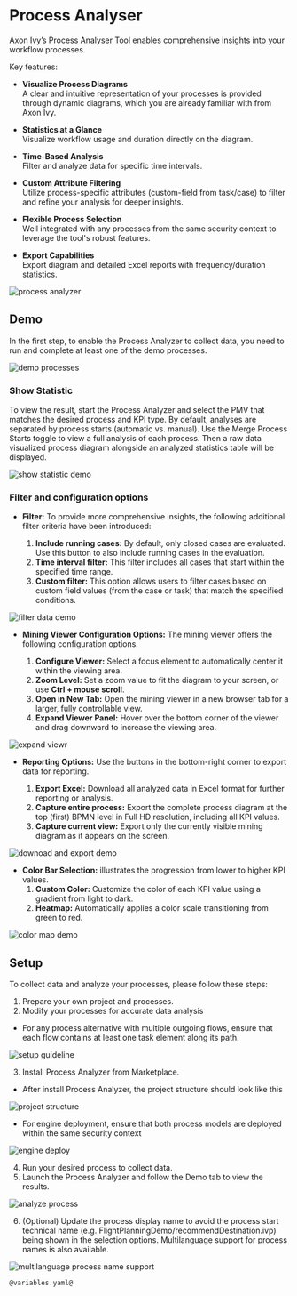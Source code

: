 # Process Analyser

Axon Ivy’s Process Analyser Tool enables comprehensive insights into your workflow processes.

Key features:

- **Visualize Process Diagrams**  
  A clear and intuitive representation of your processes is provided through dynamic diagrams, which you are already familiar with from Axon Ivy.

- **Statistics at a Glance**  
  Visualize workflow usage and duration directly on the diagram.

- **Time-Based Analysis**  
  Filter and analyze data for specific time intervals.

- **Custom Attribute Filtering**  
  Utilize process-specific attributes (custom-field from task/case) to filter and refine your analysis for deeper insights.

- **Flexible Process Selection**  
  Well integrated with any processes from the same security context to leverage the tool's robust features.

- **Export Capabilities**  
  Export diagram and detailed Excel reports with frequency/duration statistics.

![process analyzer](images/process-analyser-full-page.png)

## Demo

In the first step, to enable the Process Analyzer to collect data, you need to run and complete at least one of the demo processes.

![demo processes](images/demo-processes.png)

### Show Statistic

To view the result, start the Process Analyzer and select the PMV that matches the desired process and KPI type. By default, analyses are separated by process starts (automatic vs. manual). Use the Merge Process Starts toggle to view a full analysis of each process. Then a raw data visualized process diagram alongside an analyzed statistics table will be displayed.

![show statistic demo](images/show-statistic.gif)

### Filter and configuration options

- **Filter:** To provide more comprehensive insights, the following additional filter criteria have been introduced:

  1. **Include running cases:** By default, only closed cases are evaluated. Use this button to also include running cases in the evaluation.
  2. **Time interval filter:** This filter includes all cases that start within the specified time range.
  3. **Custom filter:** This option allows users to filter cases based on custom field values (from the case or task) that match the specified conditions.

![filter data demo](images/filter-data.gif)

- **Mining Viewer Configuration Options:** The mining viewer offers the following configuration options.

  1. **Configure Viewer:** Select a focus element to automatically center it within the viewing area.
  2. **Zoom Level:** Set a zoom value to fit the diagram to your screen, or use **Ctrl + mouse scroll**.
  3. **Open in New Tab:** Open the mining viewer in a new browser tab for a larger, fully controllable view.
  4. **Expand Viewer Panel:** Hover over the bottom corner of the viewer and drag downward to increase the viewing area.

![expand viewr](images/expand-viewer.gif)

- **Reporting Options:** Use the buttons in the bottom-right corner to export data for reporting.

  1. **Export Excel:** Download all analyzed data in Excel format for further reporting or analysis.
  2. **Capture entire process:** Export the complete process diagram at the top (first) BPMN level in Full HD resolution, including all KPI values.
  3. **Capture current view:** Export only the currently visible mining diagram as it appears on the screen.

![downoad and export demo](images/capture-images.gif)

- **Color Bar Selection:** illustrates the progression from lower to higher KPI values.
  1. **Custom Color:** Customize the color of each KPI value using a gradient from light to dark.
  2. **Heatmap:** Automatically applies a color scale transitioning from green to red.

![color map demo](images/color-custom.gif)

## Setup

To collect data and analyze your processes, please follow these steps:

1. Prepare your own project and processes.
2. Modify your processes for accurate data analysis

- For any process alternative with multiple outgoing flows, ensure that each flow contains at least one task element along its path.

![setup guideline](images/setup-guideline.png)

3. Install Process Analyzer from Marketplace.

- After install Process Analyzer, the project structure should look like this

![project structure](images/project-structure.png)

- For engine deployment, ensure that both process models are deployed within the same security context

![engine deploy](images/engine-deployment.png)

4. Run your desired process to collect data.
5. Launch the Process Analyzer and follow the Demo tab to view the results.

![analyze process](images/analyze-process.png)

6. (Optional) Update the process display name to avoid the process start technical name (e.g. FlightPlanningDemo/recommendDestination.ivp) being shown in the selection options. Multilanguage support for process names is also available.

![multilanguage process name support](images/multilanguage-process-name.png)

```
@variables.yaml@
```

